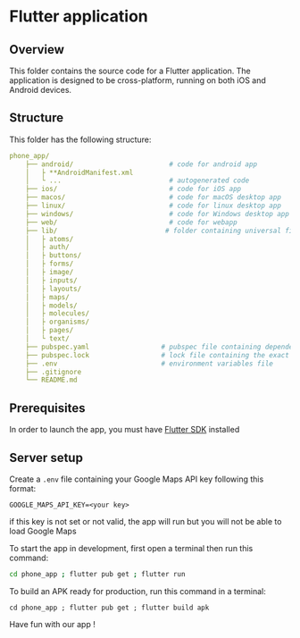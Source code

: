# Flutter application

## Overview

This folder contains the source code for a Flutter application. The application is designed to be cross-platform, running on both iOS and Android devices.

## Structure

This folder has the following structure:

```yaml
phone_app/
    ├── android/                        # code for android app
    │   ├ **AndroidManifest.xml
    │   └ ...                           # autogenerated code
    ├── ios/                            # code for iOS app
    ├── macos/                          # code for macOS desktop app
    ├── linux/                          # code for linux desktop app
    ├── windows/                        # code for Windows desktop app
    ├── web/                            # code for webapp
    ├── lib/                           # folder containing universal files
    │   ├ atoms/
    │   ├ auth/
    │   ├ buttons/
    │   ├ forms/
    │   ├ image/
    │   ├ inputs/
    │   ├ layouts/
    │   ├ maps/
    │   ├ models/
    │   ├ molecules/
    │   ├ organisms/
    │   ├ pages/
    │   └ text/
    ├── pubspec.yaml                  # pubspec file containing dependencies and metadata
    ├── pubspec.lock                  # lock file containing the exact versions of dependencies
    ├── .env                          # environment variables file
    ├── .gitignore
    └── README.md
```

## Prerequisites

In order to launch the app, you must have [Flutter SDK](https://docs.flutter.dev/get-started/install) installed

## Server setup

Create a `.env` file containing your Google Maps API key following this format:
```env
GOOGLE_MAPS_API_KEY=<your key>
```
if this key is not set or not valid, the app will run but you will not be able to load Google Maps

To start the app in development, first open a terminal then run this command:

```bash
cd phone_app ; flutter pub get ; flutter run
```

To build an APK ready for production, run this command in a terminal:

```
cd phone_app ; flutter pub get ; flutter build apk
```

Have fun with our app !
